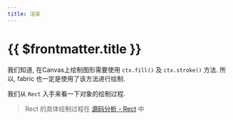 ```yaml
---
title: 渲染
---
```


# {{ $frontmatter.title }} <Badge type="warning" text="wip"/>

我们知道, 在Canvas上绘制图形需要使用 `ctx.fill()` 及 `ctx.stroke()` 方法. 所以, fabric 也一定是使用了该方法进行绘制.

我们从 `Rect` 入手来看一下对象的绘制过程.

> Rect 的具体绘制过程在 [源码分析 - Rect](/fabric/source/rect/index) 中


